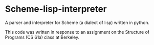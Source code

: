 # Scheme-lisp-interpreter
A parser and interpreter for Scheme (a dialect of lisp) written in python.

This code was written in response to an assignment on the Structure of Programs (CS 61a) class at Berkeley.

